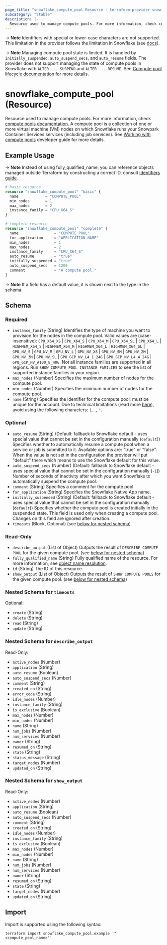 ```yaml
---
page_title: "snowflake_compute_pool Resource - terraform-provider-snowflake"
subcategory: "Stable"
description: |-
  Resource used to manage compute pools. For more information, check compute pools documentation https://docs.snowflake.com/en/sql-reference/sql/create-compute-pool. A compute pool is a collection of one or more virtual machine (VM) nodes on which Snowflake runs your Snowpark Container Services services (including job services). See Working with compute pools https://docs.snowflake.com/en/developer-guide/snowpark-container-services/working-with-compute-pool developer guide for more details.
---
```


-> **Note** Identifiers with special or lower-case characters are not supported. This limitation in the provider follows the limitation in Snowflake (see [docs](https://docs.snowflake.com/en/sql-reference/sql/create-compute-pool)).

-> **Note** Managing compute pool state is limited. It is handled by `initially_suspended`, `auto_suspend_secs`, and `auto_resume` fields. The provider does not support managing the state of compute pools in Snowflake with `ALTER ... SUSPEND` and `ALTER ... RESUME`. See [Compute pool lifecycle documentation](https://docs.snowflake.com/en/developer-guide/snowpark-container-services/working-with-compute-pool#compute-pool-lifecycle) for more details.

# snowflake_compute_pool (Resource)

Resource used to manage compute pools. For more information, check [compute pools documentation](https://docs.snowflake.com/en/sql-reference/sql/create-compute-pool). A compute pool is a collection of one or more virtual machine (VM) nodes on which Snowflake runs your Snowpark Container Services services (including job services). See [Working with compute pools](https://docs.snowflake.com/en/developer-guide/snowpark-container-services/working-with-compute-pool) developer guide for more details.

## Example Usage

-> **Note** Instead of using fully_qualified_name, you can reference objects managed outside Terraform by constructing a correct ID, consult [identifiers guide](../guides/identifiers_rework_design_decisions#new-computed-fully-qualified-name-field-in-resources).
<!-- TODO(SNOW-1634854): include an example showing both methods-->

```terraform
# basic resource
resource "snowflake_compute_pool" "basic" {
  name            = "COMPUTE_POOL"
  min_nodes       = 1
  max_nodes       = 2
  instance_family = "CPU_X64_S"
}

# complete resource
resource "snowflake_compute_pool" "complete" {
  name                = "COMPUTE_POOL"
  for_application     = "APPLICATION_NAME"
  min_nodes           = 1
  max_nodes           = 2
  instance_family     = "CPU_X64_S"
  auto_resume         = "true"
  initially_suspended = "true"
  auto_suspend_secs   = 1200
  comment             = "A compute pool."
}
```

-> **Note** If a field has a default value, it is shown next to the type in the schema.

<!-- schema generated by tfplugindocs -->
## Schema

### Required

- `instance_family` (String) Identifies the type of machine you want to provision for the nodes in the compute pool. Valid values are (case-insensitive): `CPU_X64_XS` | `CPU_X64_S` | `CPU_X64_M` | `CPU_X64_SL` | `CPU_X64_L` | `HIGHMEM_X64_S` | `HIGHMEM_X64_M` | `HIGHMEM_X64_L` | `HIGHMEM_X64_SL` | `GPU_NV_S` | `GPU_NV_M` | `GPU_NV_L` | `GPU_NV_XS` | `GPU_NV_SM` | `GPU_NV_2M` | `GPU_NV_3M` | `GPU_NV_SL` | `GPU_GCP_NV_L4_1_24G` | `GPU_GCP_NV_L4_4_24G` | `GPU_GCP_NV_A100_8_40G`. Not all instance families are supported in all regions. Run `SHOW COMPUTE POOL INSTANCE FAMILIES` to see the list of supported instance families in your region.
- `max_nodes` (Number) Specifies the maximum number of nodes for the compute pool.
- `min_nodes` (Number) Specifies the minimum number of nodes for the compute pool.
- `name` (String) Specifies the identifier for the compute pool; must be unique for the account. Due to technical limitations (read more [here](../guides/identifiers_rework_design_decisions#known-limitations-and-identifier-recommendations)), avoid using the following characters: `|`, `.`, `"`.

### Optional

- `auto_resume` (String) (Default: fallback to Snowflake default - uses special value that cannot be set in the configuration manually (`default`)) Specifies whether to automatically resume a compute pool when a service or job is submitted to it. Available options are: "true" or "false". When the value is not set in the configuration the provider will put "default" there which means to use the Snowflake default for this value.
- `auto_suspend_secs` (Number) (Default: fallback to Snowflake default - uses special value that cannot be set in the configuration manually (`-1`)) Number of seconds of inactivity after which you want Snowflake to automatically suspend the compute pool.
- `comment` (String) Specifies a comment for the compute pool.
- `for_application` (String) Specifies the Snowflake Native App name.
- `initially_suspended` (String) (Default: fallback to Snowflake default - uses special value that cannot be set in the configuration manually (`default`)) Specifies whether the compute pool is created initially in the suspended state. This field is used only when creating a compute pool. Changes on this field are ignored after creation.
- `timeouts` (Block, Optional) (see [below for nested schema](#nestedblock--timeouts))

### Read-Only

- `describe_output` (List of Object) Outputs the result of `DESCRIBE COMPUTE POOL` for the given compute pool. (see [below for nested schema](#nestedatt--describe_output))
- `fully_qualified_name` (String) Fully qualified name of the resource. For more information, see [object name resolution](https://docs.snowflake.com/en/sql-reference/name-resolution).
- `id` (String) The ID of this resource.
- `show_output` (List of Object) Outputs the result of `SHOW COMPUTE POOLS` for the given compute pool. (see [below for nested schema](#nestedatt--show_output))

<a id="nestedblock--timeouts"></a>
### Nested Schema for `timeouts`

Optional:

- `create` (String)
- `delete` (String)
- `read` (String)
- `update` (String)


<a id="nestedatt--describe_output"></a>
### Nested Schema for `describe_output`

Read-Only:

- `active_nodes` (Number)
- `application` (String)
- `auto_resume` (Boolean)
- `auto_suspend_secs` (Number)
- `comment` (String)
- `created_on` (String)
- `error_code` (String)
- `idle_nodes` (Number)
- `instance_family` (String)
- `is_exclusive` (Boolean)
- `max_nodes` (Number)
- `min_nodes` (Number)
- `name` (String)
- `num_jobs` (Number)
- `num_services` (Number)
- `owner` (String)
- `resumed_on` (String)
- `state` (String)
- `status_message` (String)
- `target_nodes` (Number)
- `updated_on` (String)


<a id="nestedatt--show_output"></a>
### Nested Schema for `show_output`

Read-Only:

- `active_nodes` (Number)
- `application` (String)
- `auto_resume` (Boolean)
- `auto_suspend_secs` (Number)
- `comment` (String)
- `created_on` (String)
- `idle_nodes` (Number)
- `instance_family` (String)
- `is_exclusive` (Boolean)
- `max_nodes` (Number)
- `min_nodes` (Number)
- `name` (String)
- `num_jobs` (Number)
- `num_services` (Number)
- `owner` (String)
- `resumed_on` (String)
- `state` (String)
- `target_nodes` (Number)
- `updated_on` (String)

## Import

Import is supported using the following syntax:

```shell
terraform import snowflake_compute_pool.example '"<compute_pool_name>"'
```
